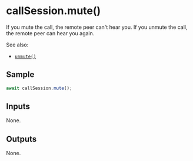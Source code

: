 # callSession.mute()

If you mute the call, the remote peer can't hear you. If you unmute the call,
the remote peer can hear you again.

See also:

- [`unmute()`](unmute.md)

## Sample

```ts
await callSession.mute();
```

## Inputs

None.

## Outputs

None.
